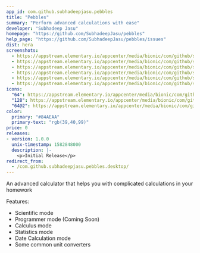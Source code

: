 ```yaml
---
app_id: com.github.subhadeepjasu.pebbles
title: "Pebbles"
summary: "Perform advanced calculations with ease"
developer: "Subhadeep Jasu"
homepage: "https://github.com/SubhadeepJasu/pebbles"
help_page: "https://github.com/SubhadeepJasu/pebbles/issues"
dist: hera
screenshots:
  - https://appstream.elementary.io/appcenter/media/bionic/com/github/subhadeepjasu.pebbles/AC4586ED5997DAB7E65ACF72BBD01F6F/screenshots/image-1_orig.png
  - https://appstream.elementary.io/appcenter/media/bionic/com/github/subhadeepjasu.pebbles/AC4586ED5997DAB7E65ACF72BBD01F6F/screenshots/image-2_orig.png
  - https://appstream.elementary.io/appcenter/media/bionic/com/github/subhadeepjasu.pebbles/AC4586ED5997DAB7E65ACF72BBD01F6F/screenshots/image-3_orig.png
  - https://appstream.elementary.io/appcenter/media/bionic/com/github/subhadeepjasu.pebbles/AC4586ED5997DAB7E65ACF72BBD01F6F/screenshots/image-4_orig.png
  - https://appstream.elementary.io/appcenter/media/bionic/com/github/subhadeepjasu.pebbles/AC4586ED5997DAB7E65ACF72BBD01F6F/screenshots/image-5_orig.png
  - https://appstream.elementary.io/appcenter/media/bionic/com/github/subhadeepjasu.pebbles/AC4586ED5997DAB7E65ACF72BBD01F6F/screenshots/image-6_orig.png
icons:
  "64": https://appstream.elementary.io/appcenter/media/bionic/com/github/subhadeepjasu.pebbles/AC4586ED5997DAB7E65ACF72BBD01F6F/icons/64x64/com.github.subhadeepjasu.pebbles_com.github.subhadeepjasu.pebbles.png
  "128": https://appstream.elementary.io/appcenter/media/bionic/com/github/subhadeepjasu.pebbles/AC4586ED5997DAB7E65ACF72BBD01F6F/icons/128x128/com.github.subhadeepjasu.pebbles_com.github.subhadeepjasu.pebbles.png
  "64@2": https://appstream.elementary.io/appcenter/media/bionic/com/github/subhadeepjasu.pebbles/AC4586ED5997DAB7E65ACF72BBD01F6F/icons/64x64@2/com.github.subhadeepjasu.pebbles_com.github.subhadeepjasu.pebbles.png
color:
  primary: "#84AEAA"
  primary-text: "rgb(39,40,99)"
price: 0
releases:
- version: 1.0.0
  unix-timestamp: 1582848000
  description: |-
    <p>Initial Release</p>
redirect_from:
  - /com.github.subhadeepjasu.pebbles.desktop/
---
```


<p>An advanced calculator that helps you with complicated calculations in your homework</p>
<p>Features:</p>
<ul>
  <li>Scientific mode</li>
  <li>Programmer mode (Coming Soon)</li>
  <li>Calculus mode</li>
  <li>Statistics mode</li>
  <li>Date Calculation mode</li>
  <li>Some common unit converters</li>
</ul>